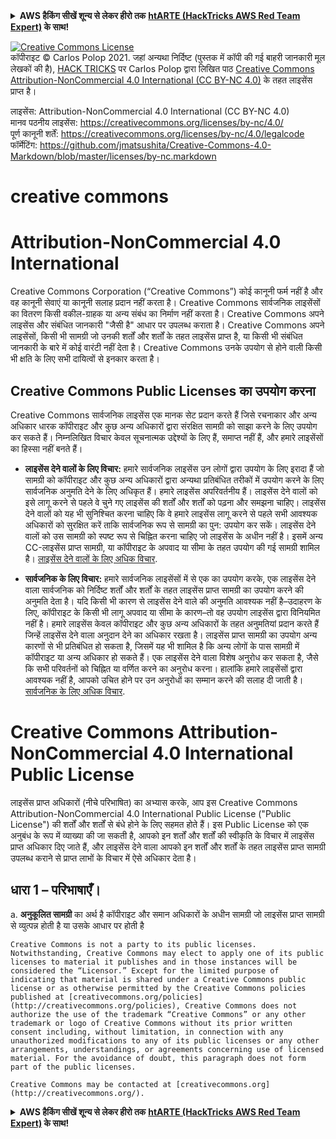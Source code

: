 <details>

<summary><strong>AWS हैकिंग सीखें शून्य से लेकर हीरो तक</strong> <a href="https://training.hacktricks.xyz/courses/arte"><strong>htARTE (HackTricks AWS Red Team Expert)</strong></a><strong> के साथ!</strong></summary>

HackTricks का समर्थन करने के अन्य तरीके:

* यदि आप चाहते हैं कि आपकी **कंपनी का विज्ञापन HackTricks में दिखाई दे** या **HackTricks को PDF में डाउनलोड करें**, तो [**सब्सक्रिप्शन प्लान्स**](https://github.com/sponsors/carlospolop) देखें!
* [**आधिकारिक PEASS & HackTricks स्वैग प्राप्त करें**](https://peass.creator-spring.com)
* [**The PEASS Family**](https://opensea.io/collection/the-peass-family) की खोज करें, हमारे विशेष [**NFTs**](https://opensea.io/collection/the-peass-family) का संग्रह
* 💬 [**Discord समूह में शामिल हों**](https://discord.gg/hRep4RUj7f) या [**टेलीग्राम समूह**](https://t.me/peass) या **Twitter पर** 🐦 [**@carlospolopm**](https://twitter.com/carlospolopm) **का अनुसरण करें.**
* **अपनी हैकिंग ट्रिक्स साझा करें, PRs सबमिट करके** [**HackTricks**](https://github.com/carlospolop/hacktricks) और [**HackTricks Cloud**](https://github.com/carlospolop/hacktricks-cloud) github repos में.

</details>

<a rel="license" href="https://creativecommons.org/licenses/by-nc/4.0/"><img alt="Creative Commons License" style="border-width:0" src="https://licensebuttons.net/l/by-nc/4.0/88x31.png" /></a><br>कॉपीराइट © Carlos Polop 2021. जहां अन्यथा निर्दिष्ट (पुस्तक में कॉपी की गई बाहरी जानकारी मूल लेखकों की है), <a href="https://github.com/carlospolop/hacktricks">HACK TRICKS</a> पर Carlos Polop द्वारा लिखित पाठ <a href="https://creativecommons.org/licenses/by-nc/4.0/">Creative Commons Attribution-NonCommercial 4.0 International (CC BY-NC 4.0)</a> के तहत लाइसेंस प्राप्त है।

लाइसेंस: Attribution-NonCommercial 4.0 International (CC BY-NC 4.0)<br>
मानव पठनीय लाइसेंस: https://creativecommons.org/licenses/by-nc/4.0/<br>
पूर्ण कानूनी शर्तें: https://creativecommons.org/licenses/by-nc/4.0/legalcode<br>
फॉर्मेटिंग: https://github.com/jmatsushita/Creative-Commons-4.0-Markdown/blob/master/licenses/by-nc.markdown<br>

# creative commons

# Attribution-NonCommercial 4.0 International

Creative Commons Corporation (“Creative Commons”) कोई कानूनी फर्म नहीं है और वह कानूनी सेवाएं या कानूनी सलाह प्रदान नहीं करता है। Creative Commons सार्वजनिक लाइसेंसों का वितरण किसी वकील-ग्राहक या अन्य संबंध का निर्माण नहीं करता है। Creative Commons अपने लाइसेंस और संबंधित जानकारी "जैसी है" आधार पर उपलब्ध कराता है। Creative Commons अपने लाइसेंसों, किसी भी सामग्री जो उनकी शर्तों और शर्तों के तहत लाइसेंस प्राप्त है, या किसी भी संबंधित जानकारी के बारे में कोई वारंटी नहीं देता है। Creative Commons उनके उपयोग से होने वाली किसी भी क्षति के लिए सभी दायित्वों से इनकार करता है।

## Creative Commons Public Licenses का उपयोग करना

Creative Commons सार्वजनिक लाइसेंस एक मानक सेट प्रदान करते हैं जिसे रचनाकार और अन्य अधिकार धारक कॉपीराइट और कुछ अन्य अधिकारों द्वारा संरक्षित सामग्री को साझा करने के लिए उपयोग कर सकते हैं। निम्नलिखित विचार केवल सूचनात्मक उद्देश्यों के लिए हैं, समाप्त नहीं हैं, और हमारे लाइसेंसों का हिस्सा नहीं बनते हैं।

* __लाइसेंस देने वालों के लिए विचार:__ हमारे सार्वजनिक लाइसेंस उन लोगों द्वारा उपयोग के लिए इरादा हैं जो सामग्री को कॉपीराइट और कुछ अन्य अधिकारों द्वारा अन्यथा प्रतिबंधित तरीकों में उपयोग करने के लिए सार्वजनिक अनुमति देने के लिए अधिकृत हैं। हमारे लाइसेंस अपरिवर्तनीय हैं। लाइसेंस देने वालों को इसे लागू करने से पहले वे चुने गए लाइसेंस की शर्तों और शर्तों को पढ़ना और समझना चाहिए। लाइसेंस देने वालों को यह भी सुनिश्चित करना चाहिए कि वे हमारे लाइसेंस लागू करने से पहले सभी आवश्यक अधिकारों को सुरक्षित करें ताकि सार्वजनिक रूप से सामग्री का पुन: उपयोग कर सकें। लाइसेंस देने वालों को उस सामग्री को स्पष्ट रूप से चिह्नित करना चाहिए जो लाइसेंस के अधीन नहीं है। इसमें अन्य CC-लाइसेंस प्राप्त सामग्री, या कॉपीराइट के अपवाद या सीमा के तहत उपयोग की गई सामग्री शामिल है। [लाइसेंस देने वालों के लिए अधिक विचार](http://wiki.creativecommons.org/Considerations_for_licensors_and_licensees#Considerations_for_licensors).

* __सार्वजनिक के लिए विचार:__ हमारे सार्वजनिक लाइसेंसों में से एक का उपयोग करके, एक लाइसेंस देने वाला सार्वजनिक को निर्दिष्ट शर्तों और शर्तों के तहत लाइसेंस प्राप्त सामग्री का उपयोग करने की अनुमति देता है। यदि किसी भी कारण से लाइसेंस देने वाले की अनुमति आवश्यक नहीं है–उदाहरण के लिए, कॉपीराइट के किसी भी लागू अपवाद या सीमा के कारण–तो वह उपयोग लाइसेंस द्वारा विनियमित नहीं है। हमारे लाइसेंस केवल कॉपीराइट और कुछ अन्य अधिकारों के तहत अनुमतियां प्रदान करते हैं जिन्हें लाइसेंस देने वाला अनुदान देने का अधिकार रखता है। लाइसेंस प्राप्त सामग्री का उपयोग अन्य कारणों से भी प्रतिबंधित हो सकता है, जिसमें यह भी शामिल है कि अन्य लोगों के पास सामग्री में कॉपीराइट या अन्य अधिकार हो सकते हैं। एक लाइसेंस देने वाला विशेष अनुरोध कर सकता है, जैसे कि सभी परिवर्तनों को चिह्नित या वर्णित करने का अनुरोध करना। हालांकि हमारे लाइसेंसों द्वारा आवश्यक नहीं है, आपको उचित होने पर उन अनुरोधों का सम्मान करने की सलाह दी जाती है। [सार्वजनिक के लिए अधिक विचार](http://wiki.creativecommons.org/Considerations_for_licensors_and_licensees#Considerations_for_licensees).

# Creative Commons Attribution-NonCommercial 4.0 International Public License

लाइसेंस प्राप्त अधिकारों (नीचे परिभाषित) का अभ्यास करके, आप इस Creative Commons Attribution-NonCommercial 4.0 International Public License ("Public License") की शर्तों और शर्तों से बंधे होने के लिए सहमत होते हैं। इस Public License को एक अनुबंध के रूप में व्याख्या की जा सकती है, आपको इन शर्तों और शर्तों की स्वीकृति के विचार में लाइसेंस प्राप्त अधिकार दिए जाते हैं, और लाइसेंस देने वाला आपको इन शर्तों और शर्तों के तहत लाइसेंस प्राप्त सामग्री उपलब्ध कराने से प्राप्त लाभों के विचार में ऐसे अधिकार देता है।

## धारा 1 – परिभाषाएँ।

a. __अनुकूलित सामग्री__ का अर्थ है कॉपीराइट और समान अधिकारों के अधीन सामग्री जो लाइसेंस प्राप्त सामग्री से व्युत्पन्न होती है या उसके आधार पर होती है
```
Creative Commons is not a party to its public licenses. Notwithstanding, Creative Commons may elect to apply one of its public licenses to material it publishes and in those instances will be considered the “Licensor.” Except for the limited purpose of indicating that material is shared under a Creative Commons public license or as otherwise permitted by the Creative Commons policies published at [creativecommons.org/policies](http://creativecommons.org/policies), Creative Commons does not authorize the use of the trademark “Creative Commons” or any other trademark or logo of Creative Commons without its prior written consent including, without limitation, in connection with any unauthorized modifications to any of its public licenses or any other arrangements, understandings, or agreements concerning use of licensed material. For the avoidance of doubt, this paragraph does not form part of the public licenses.

Creative Commons may be contacted at [creativecommons.org](http://creativecommons.org/).
```
<details>

<summary><strong>AWS हैकिंग सीखें शून्य से लेकर हीरो तक</strong> <a href="https://training.hacktricks.xyz/courses/arte"><strong>htARTE (HackTricks AWS Red Team Expert)</strong></a><strong> के साथ!</strong></summary>

HackTricks का समर्थन करने के अन्य तरीके:

* यदि आप चाहते हैं कि आपकी **कंपनी का विज्ञापन HackTricks में दिखाई दे** या **HackTricks को PDF में डाउनलोड करें**, तो [**सब्सक्रिप्शन प्लान्स**](https://github.com/sponsors/carlospolop) देखें!
* [**आधिकारिक PEASS & HackTricks स्वैग प्राप्त करें**](https://peass.creator-spring.com)
* [**The PEASS Family**](https://opensea.io/collection/the-peass-family) की खोज करें, हमारा विशेष [**NFTs**](https://opensea.io/collection/the-peass-family) संग्रह
* 💬 [**Discord group**](https://discord.gg/hRep4RUj7f) में **शामिल हों** या [**telegram group**](https://t.me/peass) में या **Twitter** 🐦 पर मुझे **फॉलो** करें [**@carlospolopm**](https://twitter.com/carlospolopm)**.**
* **अपनी हैकिंग ट्रिक्स साझा करें, PRs सबमिट करके** [**HackTricks**](https://github.com/carlospolop/hacktricks) और [**HackTricks Cloud**](https://github.com/carlospolop/hacktricks-cloud) github repos में.

</details>
